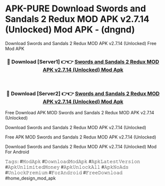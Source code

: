 # APK-PURE Download Swords and Sandals 2 Redux MOD APK v2.7.14 (Unlocked) Mod APK - (dngnd)
Download Swords and Sandals 2 Redux MOD APK v2.7.14 (Unlocked) Free Mod APK

<div align="center">
<h3>🔴 Download [Server1] 👉👉 <a href="https://apk-comot.site?title=Swords_and_Sandals_2_Redux_MOD_APK_v2.7.14_(Unlocked)">Swords and Sandals 2 Redux MOD APK v2.7.14 (Unlocked) Mod Apk</a></h3><br>

<h3>🔴 Download [Server2] 👉👉 <a href="https://apk-comot.site?title=Swords_and_Sandals_2_Redux_MOD_APK_v2.7.14_(Unlocked)">Swords and Sandals 2 Redux MOD APK v2.7.14 (Unlocked) Mod Apk</a></h3>
</div>


Free Download APK MOD Swords and Sandals 2 Redux MOD APK v2.7.14 (Unlocked)

Download Swords and Sandals 2 Redux MOD APK v2.7.14 (Unlocked) 

Free APK MOD Swords and Sandals 2 Redux MOD APK v2.7.14 (Unlocked) 

Download Swords and Sandals 2 Redux MOD APK v2.7.14 (Unlocked) Mod For Android

𝚃𝚊𝚐𝚜: #𝙼𝚘𝚍𝙰𝚙𝚔 #𝙳𝚘𝚠𝚗𝚕𝚘𝚊𝚍𝙼𝚘𝚍𝙰𝚙𝚔 #𝙰𝚙𝚔𝙻𝚊𝚝𝚎𝚜𝚝𝚅𝚎𝚛𝚜𝚒𝚘𝚗 #𝙰𝚙𝚔𝚄𝚗𝚕𝚒𝚖𝚒𝚝𝚎𝚍𝙼𝚘𝚗𝚎𝚢 #𝙰𝚙𝚔𝚄𝚗𝚕𝚘𝚌𝚔𝙰𝚕𝚕 #𝙰𝚙𝚔𝙽𝚘𝙰𝚍𝚜 #𝚄𝚗𝚕𝚘𝚌𝚔𝙿𝚛𝚎𝚖𝚒𝚞𝚖 #𝙵𝚘𝚛𝙰𝚗𝚍𝚛𝚘𝚒𝚍 #𝙵𝚛𝚎𝚎𝙳𝚘𝚠𝚗𝚕𝚘𝚊𝚍 #home_design_mod_apk